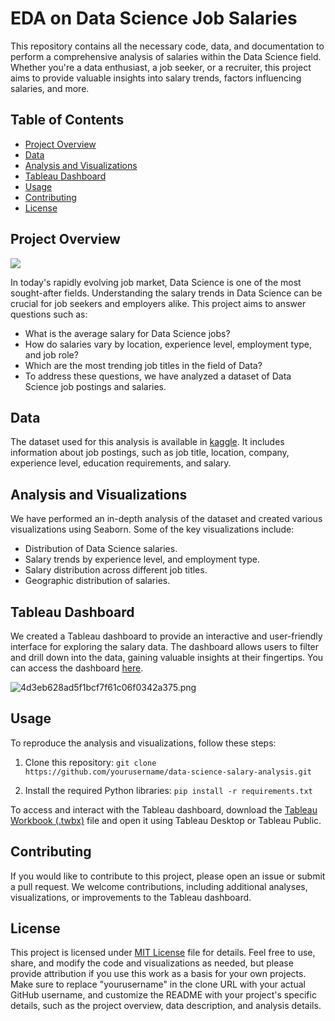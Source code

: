 # EDA on Data Science Job Salaries

This repository contains all the necessary code, data, and documentation to perform a comprehensive analysis of salaries within the Data Science field. Whether you're a data enthusiast, a job seeker, or a recruiter, this project aims to provide valuable insights into salary trends, factors influencing salaries, and more.

## Table of Contents

- [Project Overview](#project-overview)
- [Data](#data)
- [Analysis and Visualizations](#analysis-and-visualizations)
- [Tableau Dashboard](#tableau-dashboard)
- [Usage](#usage)
- [Contributing](#contributing)
- [License](#license)

## Project Overview

![](https://repository-images.githubusercontent.com/265904235/46eef600-9bab-11ea-87d9-ff5e73c39b97)

In today's rapidly evolving job market, Data Science is one of the most sought-after fields. Understanding the salary trends in Data Science can be crucial for job seekers and employers alike. This project aims to answer questions such as:

- What is the average salary for Data Science jobs?
- How do salaries vary by location, experience level, employment type, and job role?
- Which are the most trending job titles in the field of Data?
- To address these questions, we have analyzed a dataset of Data Science job postings and salaries.

## Data

The dataset used for this analysis is available in  [kaggle](https://www.kaggle.com/datasets/arnabchaki/data-science-salaries-2023). It includes information about job postings, such as job title, location, company, experience level, education requirements, and salary.

## Analysis and Visualizations

We have performed an in-depth analysis of the dataset and created various visualizations using Seaborn. Some of the key visualizations include:

- Distribution of Data Science salaries.
- Salary trends by experience level, and employment type.
- Salary distribution across different job titles.
- Geographic distribution of salaries.

## Tableau Dashboard

We created a Tableau dashboard to provide an interactive and user-friendly interface for exploring the salary data. The dashboard allows users to filter and drill down into the data, gaining valuable insights at their fingertips. You can access the dashboard [here](https://public.tableau.com/app/profile/ishita.sharma7620/viz/Datasciencejobsalaries_16935291280440/DatasciencejobsalariesDashboard).

![4d3eb628ad5f1bcf7f61c06f0342a375.png](https://imgtr.ee/images/2023/09/02/4d3eb628ad5f1bcf7f61c06f0342a375.png)

## Usage

To reproduce the analysis and visualizations, follow these steps:

1. Clone this repository: `git clone https://github.com/yourusername/data-science-salary-analysis.git`

2. Install the required Python libraries: `pip install -r requirements.txt`

To access and interact with the Tableau dashboard, download the [Tableau Workbook (.twbx)](https://github.com/ishita1432/EDA-on-Data-Science-Job-Salaries/blob/main/Data%20science%20job%20salaries.twbx) file and open it using Tableau Desktop or Tableau Public.

## Contributing

If you would like to contribute to this project, please open an issue or submit a pull request. We welcome contributions, including additional analyses, visualizations, or improvements to the Tableau dashboard.

## License

This project is licensed under [MIT License](https://opensource.org/license/mit/) file for details. Feel free to use, share, and modify the code and visualizations as needed, but please provide attribution if you use this work as a basis for your own projects.
Make sure to replace "yourusername" in the clone URL with your actual GitHub username, and customize the README with your project's specific details, such as the project overview, data description, and analysis details.








